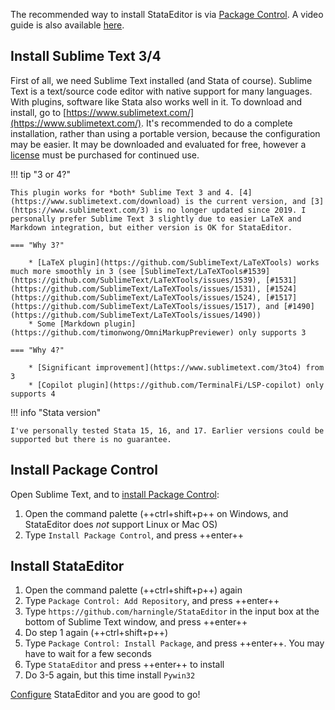 The recommended way to install StataEditor is via [Package Control](https://packagecontrol.io/). A video guide is also available [here](config.md#video-tutorial).


## Install Sublime Text 3/4

First of all, we need Sublime Text installed (and Stata of course). Sublime Text is a text/source code editor with native support for many languages. With plugins, software like Stata also works well in it. To download and install, go to [https://www.sublimetext.com/](https://www.sublimetext.com/). It's recommended to do a complete installation, rather than using a portable version, because the configuration may be easier. It may be downloaded and evaluated for free, however a [license](https://www.sublimehq.com/store/text) must be purchased for continued use.

!!! tip "3 or 4?"

    This plugin works for *both* Sublime Text 3 and 4. [4](https://www.sublimetext.com/download) is the current version, and [3](https://www.sublimetext.com/3) is no longer updated since 2019. I personally prefer Sublime Text 3 slightly due to easier LaTeX and Markdown integration, but either version is OK for StataEditor.

    === "Why 3?"
    
        * [LaTeX plugin](https://github.com/SublimeText/LaTeXTools) works much more smoothly in 3 (see [SublimeText/LaTeXTools#1539](https://github.com/SublimeText/LaTeXTools/issues/1539), [#1531](https://github.com/SublimeText/LaTeXTools/issues/1531), [#1524](https://github.com/SublimeText/LaTeXTools/issues/1524), [#1517](https://github.com/SublimeText/LaTeXTools/issues/1517), and [#1490](https://github.com/SublimeText/LaTeXTools/issues/1490))
        * Some [Markdown plugin](https://github.com/timonwong/OmniMarkupPreviewer) only supports 3

    === "Why 4?"

        * [Significant improvement](https://www.sublimetext.com/3to4) from 3
        * [Copilot plugin](https://github.com/TerminalFi/LSP-copilot) only supports 4

!!! info "Stata version"

    I've personally tested Stata 15, 16, and 17. Earlier versions could be supported but there is no guarantee.


## Install Package Control

Open Sublime Text, and to [install Package Control](https://packagecontrol.io/installation):

1. Open the command palette (++ctrl+shift+p++ on Windows, and StataEditor does *not* support Linux or Mac OS)
1. Type `Install Package Control`, and press ++enter++


## Install StataEditor

1. Open the command palette (++ctrl+shift+p++) again
1. Type `Package Control: Add Repository`, and press ++enter++
1. Type `https://github.com/harningle/StataEditor` in the input box at the bottom of Sublime Text window, and press ++enter++
1. Do step 1 again (++ctrl+shift+p++)
1. Type `Package Control: Install Package`, and press ++enter++. You may have to wait for a few seconds
1. Type `StataEditor` and press ++enter++ to install
1. Do 3-5 again, but this time install `Pywin32`

[Configure](config.md) StataEditor and you are good to go!
